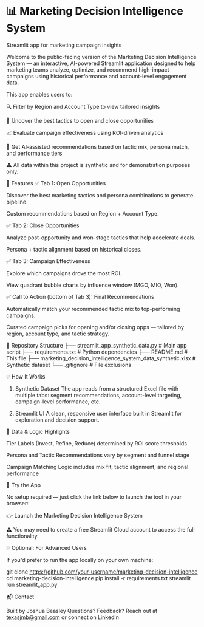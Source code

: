 # 📊 Marketing Decision Intelligence System
Streamlit app for marketing campaign insights



Welcome to the public-facing version of the Marketing Decision Intelligence System — an interactive, AI-powered Streamlit application designed to help marketing teams analyze, optimize, and recommend high-impact campaigns using historical performance and account-level engagement data.

This app enables users to:

🔍 Filter by Region and Account Type to view tailored insights

🧠 Uncover the best tactics to open and close opportunities

📈 Evaluate campaign effectiveness using ROI-driven analytics

🤖 Get AI-assisted recommendations based on tactic mix, persona match, and performance tiers

⚠️ All data within this project is synthetic and for demonstration purposes only.

🚀 Features
✅ Tab 1: Open Opportunities

Discover the best marketing tactics and persona combinations to generate pipeline.

Custom recommendations based on Region + Account Type.

✅ Tab 2: Close Opportunities

Analyze post-opportunity and won-stage tactics that help accelerate deals.

Persona + tactic alignment based on historical closes.

✅ Tab 3: Campaign Effectiveness

Explore which campaigns drove the most ROI.

View quadrant bubble charts by influence window (MGO, MIO, Won).

✅ Call to Action (bottom of Tab 3): Final Recommendations

Automatically match your recommended tactic mix to top-performing campaigns.

Curated campaign picks for opening and/or closing opps — tailored by region, account type, and tactic strategy.

📁 Repository Structure
├── streamlit_app_synthetic_data.py              # Main app script
├── requirements.txt              # Python dependencies
├── README.md                     # This file
├── marketing_decision_intelligence_system_data_synthetic.xlsx  # Synthetic dataset
└── .gitignore                    # File exclusions


💡 How It Works

1. Synthetic Dataset
The app reads from a structured Excel file with multiple tabs: segment recommendations, account-level targeting, campaign-level performance, etc.

2. Streamlit UI
A clean, responsive user interface built in Streamlit
 for exploration and decision support.


🧠 Data & Logic Highlights

Tier Labels (Invest, Refine, Reduce) determined by ROI score thresholds

Persona and Tactic Recommendations vary by segment and funnel stage

Campaign Matching Logic includes mix fit, tactic alignment, and regional performance


🚀 Try the App

No setup required — just click the link below to launch the tool in your browser:

👉 Launch the Marketing Decision Intelligence System

⚠️ You may need to create a free Streamlit Cloud account to access the full functionality.

💡 Optional: For Advanced Users

If you'd prefer to run the app locally on your own machine:

git clone https://github.com/your-username/marketing-decision-intelligence
cd marketing-decision-intelligence
pip install -r requirements.txt
streamlit run streamlit_app.py


📬 Contact

Built by Joshua Beasley
Questions? Feedback? Reach out at texasjmb@gmail.com
 or connect on LinkedIn
